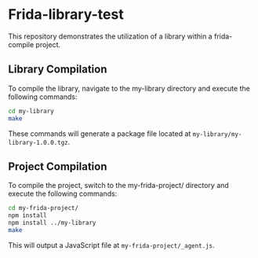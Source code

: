 # Frida-library-test

This repository demonstrates the utilization of a library within a frida-compile project.

## Library Compilation
To compile the library, navigate to the my-library directory and execute the following commands:
```bash
cd my-library
make
```

These commands will generate a package file located at `my-library/my-library-1.0.0.tgz`.

## Project Compilation
To compile the project, switch to the my-frida-project/ directory and execute the following commands:
```bash
cd my-frida-project/
npm install
npm install ../my-library
make
```

This will output a JavaScript file at `my-frida-project/_agent.js`.

